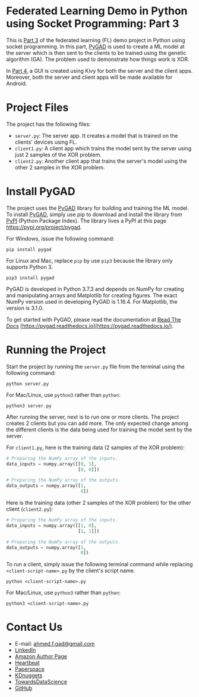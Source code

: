 # Federated Learning Demo in Python using Socket Programming: Part 3

This is [Part 3](https://github.com/ahmedfgad/FederatedLearning/tree/master/TutorialProject/Part3) of the federated learning (FL) demo project in Python using socket programming. In this part, [PyGAD](https://pygad.readthedocs.io) is used to create a ML model at the server which is then sent to the clients to be trained using the genetic algorithm (GA). The problem used to demonstrate how things work is XOR.

In [Part 4](https://github.com/ahmedfgad/FederatedLearning/tree/master/TutorialProject/Part4), a GUI is created using Kivy for both the server and the client apps. Moreover, both the server and client apps will be made available for Android.

# Project Files

The project has the following files:

- `server.py`: The server app. It creates a model that is trained on the clients' devices using FL.
- `client1.py`: A client app which trains the model sent by the server using just 2 samples of the XOR problem.
- `client2.py`: Another client app that trains the server's model using the other 2 samples in the XOR problem.

# Install PyGAD

The project uses the [PyGAD](https://pypi.org/project/pygad) library for building and training the ML model. To install [PyGAD](https://pypi.org/project/pygad), simply use pip to download and install the library from [PyPI](https://pypi.org/project/pygad) (Python Package Index). The library lives a PyPI at this page https://pypi.org/project/pygad.

For Windows, issue the following command:

```
pip install pygad
```

For Linux and Mac, replace `pip` by use `pip3` because the library only supports Python 3.

```
pip3 install pygad
```

PyGAD is developed in Python 3.7.3 and depends on NumPy for creating and manipulating arrays and Matplotlib for creating figures. The exact NumPy version used in developing PyGAD is 1.16.4. For Matplotlib, the version is 3.1.0.

To get started with PyGAD, please read the documentation at [Read The Docs](https://pygad.readthedocs.io/) [https://pygad.readthedocs.io](https://pygad.readthedocs.io/).

# Running the Project

Start the project by running the `server.py` file from the terminal using the following command:

```
python server.py
```

For Mac/Linux, use `python3` rather than `python`:

```
python3 server.py
```

After running the server, next is to run one or more clients. The project creates 2 clients but you can add more. The only expected change among the different clients is the data being used for training the model sent by the server.

For `client1.py`, here is the training data (2 samples of the XOR problem):

```python
# Preparing the NumPy array of the inputs.
data_inputs = numpy.array([[0, 1],
                           [0, 0]])

# Preparing the NumPy array of the outputs.
data_outputs = numpy.array([1, 
                            0])
```

Here is the training data (other 2 samples of the XOR problem) for the other client (`client2.py`):

```python
# Preparing the NumPy array of the inputs.
data_inputs = numpy.array([[1, 0],
                           [1, 1]])

# Preparing the NumPy array of the outputs.
data_outputs = numpy.array([1, 
                            0])
```

To run a client, simply issue the following terminal command while replacing `<client-script-name>.py` by the client's script name.

```
python <client-script-name>.py
```

For Mac/Linux, use `python3` rather than `python`:

```
python3 <client-script-name>.py
```

# Contact Us

- E-mail: [ahmed.f.gad@gmail.com](mailto:ahmed.f.gad@gmail.com)
- [LinkedIn](https://www.linkedin.com/in/ahmedfgad)
- [Amazon Author Page](https://amazon.com/author/ahmedgad)
- [Heartbeat](https://heartbeat.fritz.ai/@ahmedfgad)
- [Paperspace](https://blog.paperspace.com/author/ahmed)
- [KDnuggets](https://kdnuggets.com/author/ahmed-gad)
- [TowardsDataScience](https://towardsdatascience.com/@ahmedfgad)
- [GitHub](https://github.com/ahmedfgad)